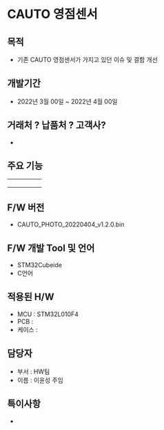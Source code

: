 # CAUTO 영점센서

## 목적

* 기존 CAUTO 영점센서가 가지고 있던 이슈 및 결함 개선

## 개발기간

* 2022년 3월 00일 ~ 2022년 4월 00일

## 거래처 ? 납품처 ? 고객사?

* 

## 주요 기능

|   |   |   |   |   |
|---|---|---|---|---|
|   |   |   |   |   |
|   |   |   |   |   |
|   |   |   |   |   |

## F/W 버전

* CAUTO_PHOTO_20220404_v1.2.0.bin

## F/W 개발 Tool 및 언어

* STM32Cubeide
* C언어

## 적용된 H/W

* MCU : STM32L010F4
* PCB : 
* 케이스 :

## 담당자 

* 부서 : HW팀
* 이름 : 이윤성 주임

## 특이사항 

* 
